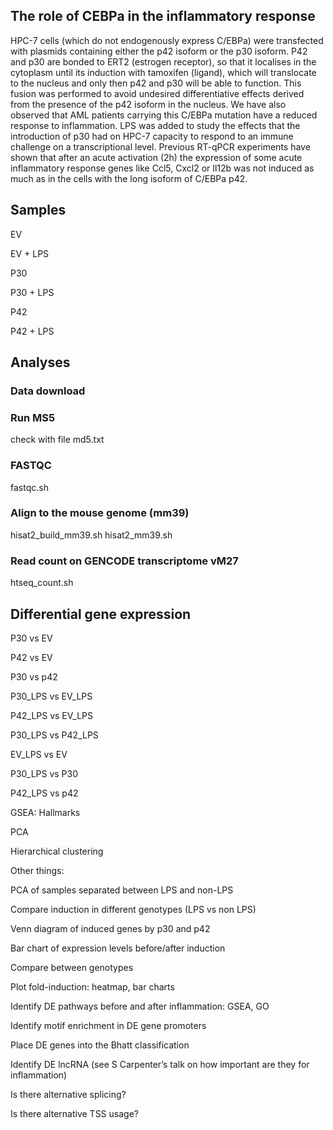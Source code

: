 ## The role of CEBPa in the inflammatory response 
HPC-7 cells (which do not endogenously express C/EBPa) were transfected with plasmids containing either the p42 isoform or the p30 isoform. P42 and p30 are bonded to ERT2 (estrogen receptor), so that it localises in the cytoplasm until its induction with tamoxifen (ligand), which will translocate to the nucleus and only then p42 and p30 will be able to function. This fusion was performed to avoid undesired differentiative effects derived from the presence of the p42 isoform in the nucleus. We have also observed that AML patients carrying this C/EBPa mutation have a reduced response to inflammation. LPS was added to study the effects that the introduction of p30 had on HPC-7 capacity to respond to an immune challenge on a transcriptional level. Previous RT-qPCR experiments have shown that after an acute activation (2h) the expression of some acute inflammatory response genes like Ccl5, Cxcl2 or Il12b was not induced as much as in the cells with the long isoform of C/EBPa p42.  

## Samples  

EV 

EV + LPS 

P30 

P30 + LPS 

P42 

P42 + LPS 

 

## Analyses  

### Data download 

### Run MS5 
check with file md5.txt

### FASTQC 
fastqc.sh

### Align to the mouse genome (mm39) 
hisat2_build_mm39.sh  hisat2_mm39.sh 

### Read count on GENCODE transcriptome vM27
htseq_count.sh

## Differential gene expression 

P30 vs EV 

P42 vs EV 

P30 vs p42 

P30_LPS vs EV_LPS 

P42_LPS vs EV_LPS 

P30_LPS vs P42_LPS 

EV_LPS vs EV 

P30_LPS vs P30 

P42_LPS vs p42 

GSEA: Hallmarks 

PCA 

Hierarchical clustering 

 

 

 

Other things:  

 

PCA of samples separated between LPS and non-LPS 

Compare induction in different genotypes (LPS vs non LPS) 

Venn diagram of induced genes by p30 and p42 

Bar chart of expression levels before/after induction 

Compare between genotypes 

Plot fold-induction: heatmap, bar charts 

Identify DE pathways before and after inflammation: GSEA, GO 

Identify motif enrichment in DE gene promoters 

Place DE genes into the Bhatt classification 

Identify DE lncRNA (see S Carpenter’s talk on how important are they for inflammation) 

Is there alternative splicing?  

Is there alternative TSS usage? 
